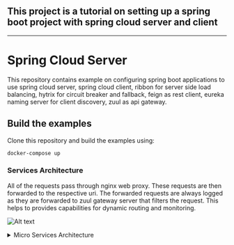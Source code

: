 ## This project is a tutorial on setting up a spring boot project with spring cloud server and client

---
# Spring Cloud Server

This repository contains example on configuring spring boot applications to use
spring cloud server, spring cloud client, ribbon for server side load balancing,
hytrix for circuit breaker and fallback, feign as rest client, eureka naming server
for client discovery, zuul as api gateway.

## Build the examples

Clone this repository and build the examples using:

```
docker-compose up
```

### Services Architecture

All of the requests pass through nginx web proxy. These requests are then forwarded to the respective uri. The forwarded requests are always logged as they are forwarded to zuul gateway server that filters the request. This helps to provides capabilities for dynamic routing and monitoring.

![Alt text](https://g.gravizo.com/source/custom_image?https%3A%2F%2Fraw.githubusercontent.com%2Fjeevan1133%2FSpring-Cloud-Config%2Fmaster%2FREADME.md)
<details>
<summary>Micro Services Architecture</summary>
custom_image
  digraph architecture {    
    rankdir = TB;
    start [shape=Mdiamond]
    node[shape=component]
    Ribbon[shape=underline]    
    {rank=same; Nginx, ZuulServer}
    {rank=same; CurrencyExchangeService1, CurrencyExchangeService2, CurrencyExchangeService3};
    {rank=same; Ribbon, EurekaNamingServer };
    {rank=same; CurrencyCalculationService, CurrencyExchangeService, LimitsService};  
    start -> Nginx
    Nginx -> ZuulServer
    Nginx -> CurrencyCalculationService
    CurrencyCalculationService -> ZuulServer
    ZuulServer -> EurekaNamingServer
    Ribbon -> EurekaNamingServer
    SpringCloudConfigServer -> EurekaNamingServer
    CurrencyExchangeService -> EurekaNamingServer;
    CurrencyCalculationService -> EurekaNamingServer;
    LimitsService -> EurekaNamingServer
    CurrencyExchangeService -> LimitsService   
    LimitsService -> SpringCloudConfigServer
    Ribbon -> CurrencyExchangeService1
    Ribbon -> CurrencyExchangeService2
    Ribbon -> CurrencyExchangeService3
    CurrencyExchangeService -> DB
    SpringCloudConfigServer -> Git
  }
  custom_image
  </details>
